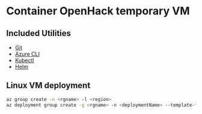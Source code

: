 # Container OpenHack temporary VM

## Included Utilities

* [Git](https://git-scm.com/)
* [Azure CLI](https://docs.microsoft.com/en-us/cli/azure/?view=azure-cli-latest)
* [Kubectl](https://kubernetes.io/docs/reference/kubectl/overview/)
* [Helm](https://helm.sh/)

## Linux VM deployment

```bash
az group create -n <rgname> -l <region>
az deployment group create -g <rgname> -n <deploymentName> --template-file linux/azuredeploy.json --parameters linux/azuredeploy.parameters.json
```